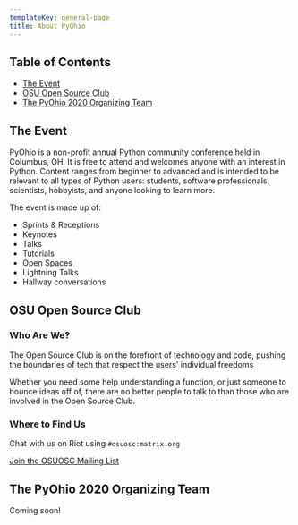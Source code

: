 ```yaml
---
templateKey: general-page
title: About PyOhio
---
```


## Table of Contents

- [The Event](#the-event)
- [OSU Open Source Club](#osu-open-source-club)
- [The PyOhio 2020 Organizing Team](#the-pyohio-2020-organizing-team)

## The Event

PyOhio is a non-profit annual Python community conference held in Columbus, OH. It is free to attend and welcomes anyone with an interest in Python. Content ranges from beginner to advanced and is intended to be relevant to all types of Python users: students, software professionals, scientists, hobbyists, and anyone looking to learn more.

The event is made up of:

- Sprints & Receptions
- Keynotes
- Talks
- Tutorials
- Open Spaces
- Lightning Talks
- Hallway conversations

## OSU Open Source Club

### Who Are We?

The Open Source Club is on the forefront of technology and code, pushing the boundaries of tech that respect the users' individual freedoms

Whether you need some help understanding a function, or just someone to bounce ideas off of, there are no better people to talk to than those who are involved in the Open Source Club.

### Where to Find Us

Chat with us on Riot using `#osuosc:matrix.org`

[Join the OSUOSC Mailing List](https://mailman.cse.ohio-state.edu/mailman/listinfo/opensource)

## The PyOhio 2020 Organizing Team

Coming soon!

